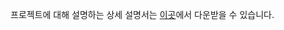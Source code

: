 프로젝트에 대해 설명하는 상세 설명서는 [이곳](https://github.com/chunyunseo/WordBox1/blob/b6ffa000d4edbe5d2780eb45c07c568efb41d761/%ED%94%84%EB%A1%9C%EC%A0%9D%ED%8A%B8%20%EC%84%A4%EB%AA%85%EC%84%9C/WordBox%20%ED%94%84%EB%A1%9C%EC%A0%9D%ED%8A%B8%20%EC%84%A4%EB%AA%85%EC%84%9C.pdf)에서 다운받을 수 있습니다.


